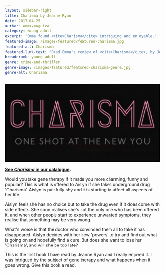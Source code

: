```yaml
---
layout: sidebar-right
title: Charisma by Jeanne Ryan
date: 2017-04-25
author: emma-maguire
category: young-adult
excerpt: 'Emma found <cite>Charisma</cite> intriguing and enjoyable.'
featured-image: /images/featured/featured-charisma.jpg
featured-alt: Charisma
featured-link-text: "Read Emma's review of <cite>Charisma</cite>, by Jeanne Ryan."
breadcrumb: young-adult
genre: crime-and-thriller
genre-image: /images/featured/featured-charisma-genre.jpg
genre-alt: Charisma
---
```


![Charisma](/images/featured/featured-charisma.jpg)

**[See <cite>Charisma</cite> in our catalogue](https://suffolk.spydus.co.uk/cgi-bin/spydus.exe/ENQ/OPAC/BIBENQ?BRN=2123357).**

Would you take gene therapy if it made you more charming, funny and popular? This is what is offered to Aislyn if she takes underground drug 'Charisma'. Aislyn is painfully shy and it is starting to affect all aspects of her life.

Aislyn feels she has no choice but to take the drug even if it does come with side effects. She soon realises she's not the only one who has been offered it, and when other people start to experience unwanted symptoms, they realise that something may be very wrong.

What's worse is that the doctor who convinced them all to take it has disappeared. Aislyn decides with her new 'powers' to try and find out what is going on and hopefully find a cure. But does she want to lose her 'Charisma', and will she be too late?

This is the first book I have read by Jeanne Ryan and I really enjoyed it. I was intrigued by the subject of gene therapy and what happens when it goes wrong. Give this book a read.
